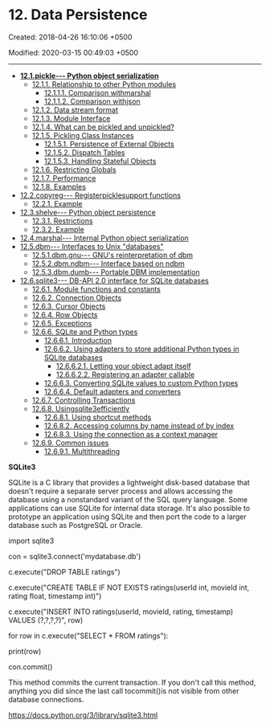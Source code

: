 # 12. Data Persistence

Created: 2018-04-26 16:10:06 +0500

Modified: 2020-03-15 00:49:03 +0500

---
-   [**12.1.pickle--- Python object serialization**](https://docs.python.org/3/library/pickle.html)
    -   [12.1.1. Relationship to other Python modules](https://docs.python.org/3/library/pickle.html#relationship-to-other-python-modules)
        -   [12.1.1.1. Comparison withmarshal](https://docs.python.org/3/library/pickle.html#comparison-with-marshal)
        -   [12.1.1.2. Comparison withjson](https://docs.python.org/3/library/pickle.html#comparison-with-json)
    -   [12.1.2. Data stream format](https://docs.python.org/3/library/pickle.html#data-stream-format)
    -   [12.1.3. Module Interface](https://docs.python.org/3/library/pickle.html#module-interface)
    -   [12.1.4. What can be pickled and unpickled?](https://docs.python.org/3/library/pickle.html#what-can-be-pickled-and-unpickled)
    -   [12.1.5. Pickling Class Instances](https://docs.python.org/3/library/pickle.html#pickling-class-instances)
        -   [12.1.5.1. Persistence of External Objects](https://docs.python.org/3/library/pickle.html#persistence-of-external-objects)
        -   [12.1.5.2. Dispatch Tables](https://docs.python.org/3/library/pickle.html#dispatch-tables)
        -   [12.1.5.3. Handling Stateful Objects](https://docs.python.org/3/library/pickle.html#handling-stateful-objects)
    -   [12.1.6. Restricting Globals](https://docs.python.org/3/library/pickle.html#restricting-globals)
    -   [12.1.7. Performance](https://docs.python.org/3/library/pickle.html#performance)
    -   [12.1.8. Examples](https://docs.python.org/3/library/pickle.html#examples)
-   [12.2.copyreg--- Registerpicklesupport functions](https://docs.python.org/3/library/copyreg.html)
    -   [12.2.1. Example](https://docs.python.org/3/library/copyreg.html#example)
-   [12.3.shelve--- Python object persistence](https://docs.python.org/3/library/shelve.html)
    -   [12.3.1. Restrictions](https://docs.python.org/3/library/shelve.html#restrictions)
    -   [12.3.2. Example](https://docs.python.org/3/library/shelve.html#example)
-   [12.4.marshal--- Internal Python object serialization](https://docs.python.org/3/library/marshal.html)
-   [12.5.dbm--- Interfaces to Unix "databases"](https://docs.python.org/3/library/dbm.html)
    -   [12.5.1.dbm.gnu--- GNU's reinterpretation of dbm](https://docs.python.org/3/library/dbm.html#module-dbm.gnu)
    -   [12.5.2.dbm.ndbm--- Interface based on ndbm](https://docs.python.org/3/library/dbm.html#module-dbm.ndbm)
    -   [12.5.3.dbm.dumb--- Portable DBM implementation](https://docs.python.org/3/library/dbm.html#module-dbm.dumb)
-   [12.6.sqlite3--- DB-API 2.0 interface for SQLite databases](https://docs.python.org/3/library/sqlite3.html)
    -   [12.6.1. Module functions and constants](https://docs.python.org/3/library/sqlite3.html#module-functions-and-constants)
    -   [12.6.2. Connection Objects](https://docs.python.org/3/library/sqlite3.html#connection-objects)
    -   [12.6.3. Cursor Objects](https://docs.python.org/3/library/sqlite3.html#cursor-objects)
    -   [12.6.4. Row Objects](https://docs.python.org/3/library/sqlite3.html#row-objects)
    -   [12.6.5. Exceptions](https://docs.python.org/3/library/sqlite3.html#exceptions)
    -   [12.6.6. SQLite and Python types](https://docs.python.org/3/library/sqlite3.html#sqlite-and-python-types)
        -   [12.6.6.1. Introduction](https://docs.python.org/3/library/sqlite3.html#introduction)
        -   [12.6.6.2. Using adapters to store additional Python types in SQLite databases](https://docs.python.org/3/library/sqlite3.html#using-adapters-to-store-additional-python-types-in-sqlite-databases)
            -   [12.6.6.2.1. Letting your object adapt itself](https://docs.python.org/3/library/sqlite3.html#letting-your-object-adapt-itself)
            -   [12.6.6.2.2. Registering an adapter callable](https://docs.python.org/3/library/sqlite3.html#registering-an-adapter-callable)
        -   [12.6.6.3. Converting SQLite values to custom Python types](https://docs.python.org/3/library/sqlite3.html#converting-sqlite-values-to-custom-python-types)
        -   [12.6.6.4. Default adapters and converters](https://docs.python.org/3/library/sqlite3.html#default-adapters-and-converters)
    -   [12.6.7. Controlling Transactions](https://docs.python.org/3/library/sqlite3.html#controlling-transactions)
    -   [12.6.8. Usingsqlite3efficiently](https://docs.python.org/3/library/sqlite3.html#using-sqlite3-efficiently)
        -   [12.6.8.1. Using shortcut methods](https://docs.python.org/3/library/sqlite3.html#using-shortcut-methods)
        -   [12.6.8.2. Accessing columns by name instead of by index](https://docs.python.org/3/library/sqlite3.html#accessing-columns-by-name-instead-of-by-index)
        -   [12.6.8.3. Using the connection as a context manager](https://docs.python.org/3/library/sqlite3.html#using-the-connection-as-a-context-manager)
    -   [12.6.9. Common issues](https://docs.python.org/3/library/sqlite3.html#common-issues)
        -   [12.6.9.1. Multithreading](https://docs.python.org/3/library/sqlite3.html#multithreading)



**SQLite3**

SQLite is a C library that provides a lightweight disk-based database that doesn't require a separate server process and allows accessing the database using a nonstandard variant of the SQL query language. Some applications can use SQLite for internal data storage. It's also possible to prototype an application using SQLite and then port the code to a larger database such as PostgreSQL or Oracle.



import sqlite3



con = sqlite3.connect('mydatabase.db')

c.execute("DROP TABLE ratings")

c.execute("CREATE TABLE IF NOT EXISTS ratings(userId int, movieId int, rating float, timestamp int)")

c.execute("INSERT INTO ratings(userId, movieId, rating, timestamp) VALUES (?,?,?,?)", row)



for row in c.execute("SELECT * FROM ratings"):

print(row)



con.commit()

This method commits the current transaction. If you don't call this method, anything you did since the last call tocommit()is not visible from other database connections.



<https://docs.python.org/3/library/sqlite3.html>
